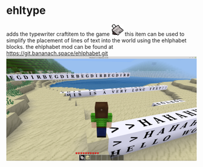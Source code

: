 # ehltype

adds the typewriter craftitem to the game
![the items texture](/textures/ehltype_typewriter.png)
this item can be used to simplify the placement of lines of text into the world using the ehlphabet blocks. the ehlphabet mod can be found at https://git.bananach.space/ehlphabet.git
![the items texture](screenshot.png)


